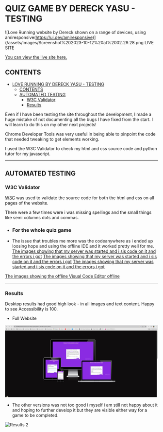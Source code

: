 # QUIZ GAME BY DERECK YASU - TESTING

![Love Running website by Dereck shown on a range of devices, using amiresponsive(https://ui.dev/amiresponsive)](/assets/images/Screenshot%202023-10-12%20at%2002.29.28.png
LIVE SITE

[You can view the live site here.](https://drayyblacc.github.io/quiz-game)

## CONTENTS

- [LOVE RUNNING BY DERECK YASU - TESTING](#love-running-by-dereck-yasu---testing)
  - [CONTENTS](#contents)
  - [AUTOMATED TESTING](#automated-testing)
    - [W3C Validator](#w3c-validator)
    - [Results](#results)

 Even if I have been testing the site throughout the development, I made a huge mistake of not documenting all the bugs I have fixed from the start. I will learn to do this on my other next projects!

Chrome Developer Tools was very useful in being able to pinpoint the code that needed tweaking to get elements working.

I used the W3C Validator to check my html and css source code and python tutor for my javascript.
- - -

## AUTOMATED TESTING

### W3C Validator

[W3C](https://validator.w3.org/) was used to validate the source code for both the html and css on all pages of the website.

There were a few times were i was missing spellings and the small things like semi columns dots and commas.

- ### For the whole quiz game

- The issue that troubles me more was the codeanywhere as i ended up loosing hope and using the offline IDE and it worked pretty well for me.
[The images showing that my server was started and i sis code on it and the errors i got](/assets/images/failing%20codeanywhere.png)
[The images showing that my server was started and i sis code on it and the errors i got](/assets/images/codeanywher%20server.png)
[The images showing that my server was started and i sis code on it and the errors i got](/assets/images/Codeanywher%20server%20fail.png)

[The images showing the offline Visual Code Editor offline](/assets/images/Screenshot%202023-10-12%20at%2001.38.35.png)
- - -


### Results

Desktop results had good high look - in all images and text content. Happy to see Accessibility is 100.

- Full Website 
  
![Results](/assets/images/all%20devices.png)

- The other versions was not too good i myself i am still not happy about it and hoping to further develop it but they are visible either way for a game to be completed.
  
![Results 2](/)

